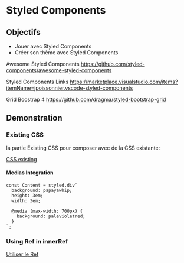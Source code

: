 # Styled Components


## Objectifs

* Jouer avec Styled Components
* Créer son thème avec Styled Components


Awesome Styled Components
https://github.com/styled-components/awesome-styled-components


Styled Components Links
https://marketplace.visualstudio.com/items?itemName=jpoissonnier.vscode-styled-components



Grid Boostrap 4
https://github.com/dragma/styled-bootstrap-grid




## Demonstration


### Existing CSS
la partie Existing CSS pour composer avec de la CSS existante:


[CSS existing](https://www.styled-components.com/docs/advanced#existing-css)

#### Medias Integration
```
const Content = styled.div`
  background: papayawhip;
  height: 3em;
  width: 3em;

  @media (max-width: 700px) {
    background: palevioletred;
  }
`;
```

### Using Ref in innerRef

[Utiliser le Ref](https://www.styled-components.com/docs/advanced#refs)

